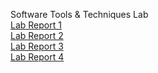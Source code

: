 Software Tools & Techniques Lab\
[Lab Report 1](lab-report-1-week2.md)\
[Lab Report 2](lab-report-2-week4.md)\
[Lab Report 3](lab-report-3-week6.md)\
[Lab Report 4](lab-report-4-week8.md)